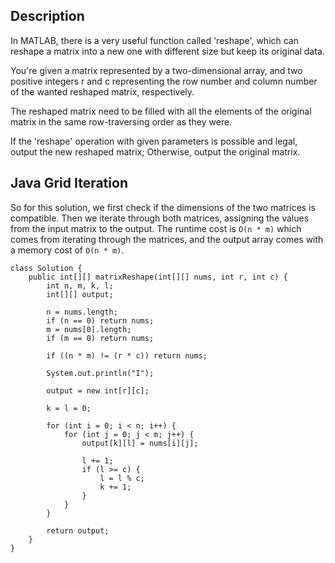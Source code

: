 ## Description

In MATLAB, there is a very useful function called 'reshape', which can reshape a matrix into a new one with different size but keep its original data.

You're given a matrix represented by a two-dimensional array, and two positive integers r and c representing the row number and column number of the wanted reshaped matrix, respectively.

The reshaped matrix need to be filled with all the elements of the original matrix in the same row-traversing order as they were.

If the 'reshape' operation with given parameters is possible and legal, output the new reshaped matrix; Otherwise, output the original matrix. 

## Java Grid Iteration

So for this solution, we first check if the dimensions of the two matrices is compatible. Then we iterate through both matrices, assigning the values from the input matrix to the output. The runtime cost is `O(n * m)` which comes from iterating through the matrices, and the output array comes with a memory cost of `O(n * m)`.

```
class Solution {
    public int[][] matrixReshape(int[][] nums, int r, int c) {
        int n, m, k, l;
        int[][] output;
        
        n = nums.length;
        if (n == 0) return nums;
        m = nums[0].length;
        if (m == 0) return nums;
        
        if ((n * m) != (r * c)) return nums;
        
        System.out.println("I");
        
        output = new int[r][c];
        
        k = l = 0;
        
        for (int i = 0; i < n; i++) {
            for (int j = 0; j < m; j++) {
                output[k][l] = nums[i][j];
                
                l += 1;
                if (l >= c) {
                    l = l % c;
                    k += 1;
                }
            }
        }
        
        return output;
    }
}
```